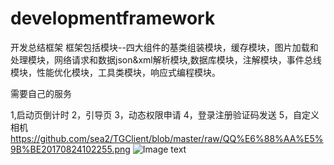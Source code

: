 # developmentframework
开发总结框架
框架包括模块--四大组件的基类组装模块，缓存模块，图片加载和处理模块，网络请求和数据json&xml解析模块,数据库模块，注解模块，事件总线模块，性能优化模块，工具类模块，响应式编程模块。


需要自己的服务


1,启动页倒计时
2，引导页
3，动态权限申请
4，登录注册验证码发送
5，自定义相机
https://github.com/sea2/TGClient/blob/master/raw/QQ%E6%88%AA%E5%9B%BE20170824102255.png
![Image text](https://raw.github.com/yourName/repositpry/master/yourprojectName/img-folder/test.jpg)


